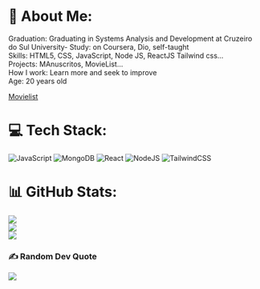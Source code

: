 # 💫 About Me:
 Graduation:  Graduating in Systems Analysis and Development at Cruzeiro do Sul University- Study:  on Coursera, Dio, self-taught<br> Skills: HTML5, CSS, JavaScript, Node JS, ReactJS Tailwind css...<br> Projects: MAnuscritos, MovieList...<br> How I work: Learn more and seek to improve<br> Age: 20 years old<br>

[Movielist](https://frontend-movielist-bcwo-24iuxkrth-dayvison45.vercel.app/)

# 💻 Tech Stack:
![JavaScript](https://img.shields.io/badge/javascript-%23323330.svg?style=for-the-badge&logo=javascript&logoColor=%23F7DF1E) ![MongoDB](https://img.shields.io/badge/MongoDB-%234ea94b.svg?style=for-the-badge&logo=mongodb&logoColor=white) ![React](https://img.shields.io/badge/react-%2320232a.svg?style=for-the-badge&logo=react&logoColor=%2361DAFB) ![NodeJS](https://img.shields.io/badge/node.js-6DA55F?style=for-the-badge&logo=node.js&logoColor=white) ![TailwindCSS](https://img.shields.io/badge/tailwindcss-%2338B2AC.svg?style=for-the-badge&logo=tailwind-css&logoColor=white)
# 📊 GitHub Stats:
![](https://github-readme-stats.vercel.app/api?username=DayvisonPaz&theme=tokyonight&hide_border=false&include_all_commits=true&count_private=false)<br/>
![](https://github-readme-streak-stats.herokuapp.com/?user=DayvisonPaz&theme=tokyonight&hide_border=false)<br/>
![](https://github-readme-stats.vercel.app/api/top-langs/?username=DayvisonPaz&theme=tokyonight&hide_border=false&include_all_commits=true&count_private=false&layout=compact)


### ✍️ Random Dev Quote
![](https://frontend-movielist-bcwo.vercel.app/)
